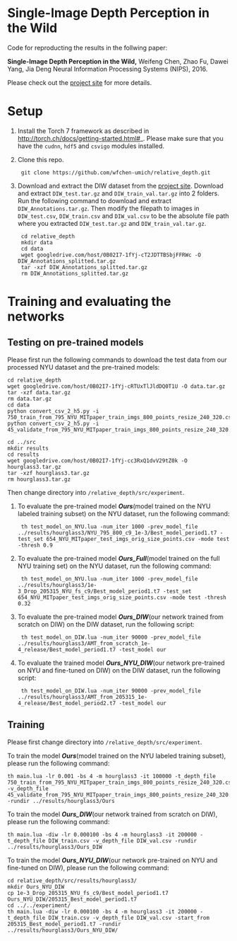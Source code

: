 # Single-Image Depth Perception in the Wild

Code for reproducting the results in the follwing paper:

**Single-Image Depth Perception in the Wild,**
Weifeng Chen, Zhao Fu, Dawei Yang, Jia Deng
Neural Information Processing Systems (NIPS), 2016.

Please check out the [project site](http://www-personal.umich.edu/~wfchen/depth-in-the-wild/)  for more details.


# Setup

1. Install the Torch 7 framework as described in http://torch.ch/docs/getting-started.html#_. Please make sure that you have the `cudnn`, `hdf5` and `csvigo` modules installed.

2. Clone this repo.

		git clone https://github.com/wfchen-umich/relative_depth.git

3. Download and extract the DIW dataset from the [project site](http://www-personal.umich.edu/~wfchen/depth-in-the-wild/). Download and extract `DIW_test.tar.gz` and `DIW_train_val.tar.gz` into 2 folders. Run the following command to download and extract `DIW_Annotations.tar.gz`. Then modify the filepath to images in `DIW_test.csv`, `DIW_train.csv` and `DIW_val.csv` to be the absolute file path where you extracted `DIW_test.tar.gz` and `DIW_train_val.tar.gz`. 

		cd relative_depth
		mkdir data
		cd data
		wget googledrive.com/host/0B02I7-1fYj-cT2JDTTBSbjFFRWc -O DIW_Annotations_splitted.tar.gz
		tar -xzf DIW_Annotations_splitted.tar.gz
		rm DIW_Annotations_splitted.tar.gz
		

# Training and evaluating the networks

## Testing on pre-trained models 

Please first run the following commands to download the test data from our processed NYU dataset and the pre-trained models:

	cd relative_depth
	wget googledrive.com/host/0B02I7-1fYj-cRTUxTlJldDQ0T1U -O data.tar.gz
	tar -xzf data.tar.gz
	rm data.tar.gz
	cd data
	python convert_csv_2_h5.py -i 750_train_from_795_NYU_MITpaper_train_imgs_800_points_resize_240_320.csv
	python convert_csv_2_h5.py -i 45_validate_from_795_NYU_MITpaper_train_imgs_800_points_resize_240_320.csv
	
	cd ../src
	mkdir results
	cd results
	wget googledrive.com/host/0B02I7-1fYj-cc3RxQ1dvV29tZ0k -O hourglass3.tar.gz
	tar -xzf hourglass3.tar.gz
	rm hourglass3.tar.gz

	

Then change directory into `/relative_depth/src/experiment`.

1. To evaluate the pre-trained model ***Ours***(model trained on the NYU labeled training subset) on the NYU dataset, run the following command:

		th test_model_on_NYU.lua -num_iter 1000 -prev_model_file ../results/hourglass3/NYU_795_800_c9_1e-3/Best_model_period1.t7 -test_set 654_NYU_MITpaper_test_imgs_orig_size_points.csv -mode test -thresh 0.9
			
2. To evaluate the pre-trained model ***Ours_Full***(model trained on the full NYU training set) on the NYU dataset, run the following command:

		th test_model_on_NYU.lua -num_iter 1000 -prev_model_file ../results/hourglass3/1e-3_Drop_205315_NYU_fs_c9/Best_model_period1.t7 -test_set 654_NYU_MITpaper_test_imgs_orig_size_points.csv -mode test -thresh 0.32

3. To evaluate the pre-trained model ***Ours_DIW***(our network trained from scratch on DIW) on the DIW dataset, run the following script:

		th test_model_on_DIW.lua -num_iter 90000 -prev_model_file ../results/hourglass3/AMT_from_scratch_1e-4_release/Best_model_period1.t7 -test_model our

4. To evaluate the trained model ***Ours_NYU_DIW***(our network pre-trained on NYU and fine-tuned on DIW) on the DIW dataset, run the following script:

		th test_model_on_DIW.lua -num_iter 90000 -prev_model_file ../results/hourglass3/AMT_from_205315_1e-4_release/Best_model_period2.t7 -test_model our


## Training 

Please first change directory into `/relative_depth/src/experiment`.

To train the model ***Ours***(model trained on the NYU labeled training subset), please run the following command:

	th main.lua -lr 0.001 -bs 4 -m hourglass3 -it 100000 -t_depth_file 750_train_from_795_NYU_MITpaper_train_imgs_800_points_resize_240_320.csv -v_depth_file 45_validate_from_795_NYU_MITpaper_train_imgs_800_points_resize_240_320.csv -rundir ../results/hourglass3/Ours


To train the model ***Ours_DIW***(our network trained from scratch on DIW), please run the following command:

	th main.lua -diw -lr 0.000100 -bs 4 -m hourglass3 -it 200000 -t_depth_file DIW_train.csv -v_depth_file DIW_val.csv -rundir ../results/hourglass3/Ours_DIW

 
To train the model ***Ours_NYU_DIW***(our network pre-trained on NYU and fine-tuned on DIW), please run the following command:

	cd relative_depth/src/results/hourglass3/
	mkdir Ours_NYU_DIW
	cp 1e-3_Drop_205315_NYU_fs_c9/Best_model_period1.t7 Ours_NYU_DIW/205315_Best_model_period1.t7
	cd ../../experiment/
	th main.lua -diw -lr 0.000100 -bs 4 -m hourglass3 -it 200000 -t_depth_file DIW_train.csv -v_depth_file DIW_val.csv -start_from 205315_Best_model_period1.t7 -rundir ../results/hourglass3/Ours_NYU_DIW/




